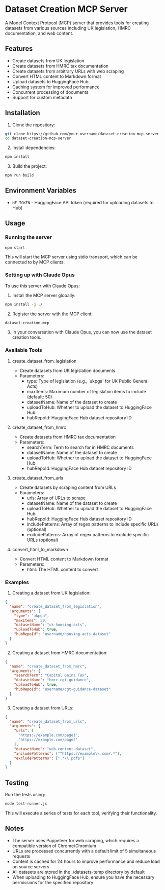# Dataset Creation MCP Server

A Model Context Protocol (MCP) server that provides tools for creating datasets from various sources including UK legislation, HMRC documentation, and web content.

## Features

- Create datasets from UK legislation
- Create datasets from HMRC tax documentation
- Create datasets from arbitrary URLs with web scraping
- Convert HTML content to Markdown format
- Upload datasets to HuggingFace Hub
- Caching system for improved performance
- Concurrent processing of documents
- Support for custom metadata

## Installation

1. Clone the repository:
```bash
git clone https://github.com/your-username/dataset-creation-mcp-server.git
cd dataset-creation-mcp-server
```

2. Install dependencies:
```bash
npm install
```

3. Build the project:
```bash
npm run build
```

## Environment Variables

- `HF_TOKEN` - HuggingFace API token (required for uploading datasets to Hub)

## Usage

### Running the server

```bash
npm start
```

This will start the MCP server using stdio transport, which can be connected to by MCP clients.

### Setting up with Claude Opus

To use this server with Claude Opus:

1. Install the MCP server globally:
```bash
npm install -g ./
```

2. Register the server with the MCP client:
```bash
dataset-creation-mcp
```

3. In your conversation with Claude Opus, you can now use the dataset creation tools.

### Available Tools

1. create_dataset_from_legislation
   - Create datasets from UK legislation documents
   - Parameters:
     - type: Type of legislation (e.g., 'ukpga' for UK Public General Acts)
     - maxItems: Maximum number of legislation items to include (default: 50)
     - datasetName: Name of the dataset to create
     - uploadToHub: Whether to upload the dataset to HuggingFace Hub
     - hubRepoId: HuggingFace Hub dataset repository ID

2. create_dataset_from_hmrc
   - Create datasets from HMRC tax documentation
   - Parameters:
     - searchTerm: Term to search for in HMRC documents
     - datasetName: Name of the dataset to create
     - uploadToHub: Whether to upload the dataset to HuggingFace Hub
     - hubRepoId: HuggingFace Hub dataset repository ID

3. create_dataset_from_urls
   - Create datasets by scraping content from URLs
   - Parameters:
     - urls: Array of URLs to scrape
     - datasetName: Name of the dataset to create
     - uploadToHub: Whether to upload the dataset to HuggingFace Hub
     - hubRepoId: HuggingFace Hub dataset repository ID
     - includePatterns: Array of regex patterns to include specific URLs (optional)
     - excludePatterns: Array of regex patterns to exclude specific URLs (optional)

4. convert_html_to_markdown
   - Convert HTML content to Markdown format
   - Parameters:
     - html: The HTML content to convert

### Examples

1. Creating a dataset from UK legislation:
```json
{
  "name": "create_dataset_from_legislation",
  "arguments": {
    "type": "ukpga",
    "maxItems": 50,
    "datasetName": "uk-housing-acts",
    "uploadToHub": true,
    "hubRepoId": "username/housing-acts-dataset"
  }
}
```

2. Creating a dataset from HMRC documentation:
```json
{
  "name": "create_dataset_from_hmrc",
  "arguments": {
    "searchTerm": "Capital Gains Tax",
    "datasetName": "hmrc-cgt-guidance",
    "uploadToHub": true,
    "hubRepoId": "username/cgt-guidance-dataset"
  }
}
```

3. Creating a dataset from URLs:
```json
{
  "name": "create_dataset_from_urls",
  "arguments": {
    "urls": [
      "https://example.com/page1",
      "https://example.com/page2"
    ],
    "datasetName": "web-content-dataset",
    "includePatterns": ["^https://example\\.com/.*"],
    "excludePatterns": [".*\\.pdf$"]
  }
}
```

## Testing

Run the tests using:
```bash
node test-runner.js
```

This will execute a series of tests for each tool, verifying their functionality.

## Notes

- The server uses Puppeteer for web scraping, which requires a compatible version of Chrome/Chromium
- URLs are processed concurrently with a default limit of 5 simultaneous requests
- Content is cached for 24 hours to improve performance and reduce load on source servers
- All datasets are stored in the ./datasets-temp directory by default
- When uploading to HuggingFace Hub, ensure you have the necessary permissions for the specified repository
